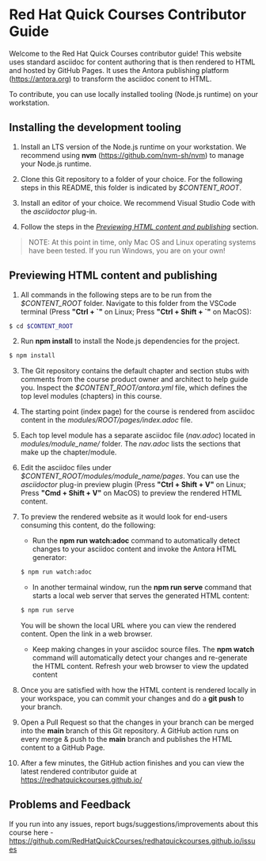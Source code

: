 # Red Hat Quick Courses Contributor Guide

Welcome to the Red Hat Quick Courses contributor guide! This website uses standard asciidoc for content authoring that is then rendered to HTML and hosted by GitHub Pages. It uses the Antora publishing platform (https://antora.org) to transform the asciidoc conent to HTML.

To contribute, you can use locally installed tooling (Node.js runtime) on your workstation.

## Installing the development tooling

1. Install an LTS version of the Node.js runtime on your workstation. We recommend using **nvm** (https://github.com/nvm-sh/nvm) to manage your Node.js runtime.

2. Clone this Git repository to a folder of your choice. For the following steps in this README, this folder is indicated by *$CONTENT_ROOT*.
3. Install an editor of your choice. We recommend Visual Studio Code with the *asciidoctor* plug-in.
4. Follow the steps in the [*Previewing HTML content and publishing*](#Previewing-HTML-content-and-publishing) section.

> NOTE: At this point in time, only Mac OS and Linux operating systems have been tested. If you run Windows, you are on your own!

## Previewing HTML content and publishing

1. All commands in the following steps are to be run from the *$CONTENT_ROOT* folder. Navigate to this folder from the VSCode terminal (Press **"Ctrl + \`"** on Linux; Press **"Ctrl + Shift + `"** on MacOS):

```bash
$ cd $CONTENT_ROOT
```

2. Run **npm install** to install the Node.js dependencies for the project.

```bash
$ npm install
```

3. The Git repository contains the default chapter and section stubs with comments from the course product owner and architect to help guide you. Inspect the *$CONTENT_ROOT/antora.yml* file, which defines the top level modules (chapters) in this course. 

4. The starting point (index page) for the course is rendered from asciidoc content in the *modules/ROOT/pages/index.adoc* file.

5. Each top level module has a separate asciidoc file (*nav.adoc*) located in *modules/module_name/* folder. The *nav.adoc* lists the sections that make up the chapter/module.

6. Edit the asciidoc files under *$CONTENT_ROOT/modules/module_name/pages*. You can use the *asciidoctor* plug-in preview plugin (Press **"Ctrl + Shift + V"** on Linux; Press **"Cmd + Shift + V"** on MacOS) to preview the rendered HTML content.

7. To preview the rendered website as it would look for end-users consuming this content, do the following:

    * Run the **npm run watch:adoc** command to automatically detect changes to your asciidoc content and invoke the Antora HTML generator:

    ```bash
    $ npm run watch:adoc
    ```

    * In another termainal window, run the **npm run serve** command that starts a local web server that serves the generated HTML content:

    ```bash
    $ npm run serve
    ```
    You will be shown the local URL where you can view the rendered content. Open the link in a web browser.

    * Keep making changes in your asciidoc source files. The **npm watch** command will automatically detect your changes and re-generate the HTML content. Refresh your web browser to view the updated content

8. Once you are satisfied with how the HTML content is rendered locally in your workspace, you can commit your changes and do a **git push** to your branch.

9. Open a Pull Request so that the changes in your branch can be merged into the **main** branch of this Git repository. A GitHub action runs on every merge & push to the **main** branch and publishes the HTML content to a GitHub Page.

9. After a few minutes, the GitHub action finishes and you can view the latest rendered contributor guide at https://redhatquickcourses.github.io/ 

## Problems and Feedback
If you run into any issues, report bugs/suggestions/improvements about this course here - https://github.com/RedHatQuickCourses/redhatquickcourses.github.io/issues

